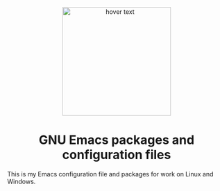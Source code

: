 <div align="center">
  <img src="https://github.com/SciBourne/emacs.d/raw/master/emacs.png" width="250" title="hover text">
  <h1>GNU Emacs packages and configuration files</h1>
</div>

<p>This is my Emacs configuration file and packages for work on Linux and Windows.</p>
